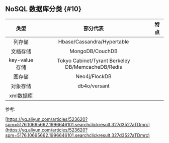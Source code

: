 ## NoSQL 数据库分类 {#10}

| 类型 | 部分代表 | 特点 |
| :---: | :---: | :---: |
| 列存储 | Hbase/Cassandra/Hypertable |  |
| 文档存储 | MongoDB/CouchDB |  |
| key-value存储 | Tokyo Cabinet/Tyrant Berkeley DB/MemcacheDB/Redis |  |
| 图存储 | Neo4j/FlockDB |  |
| 对象存储 | db4o/versant |  |
| xml数据库 |  |  |

参考:

[https://yq.aliyun.com/articles/523620?spm=5176.10695662.1996646101.searchclickresult.327d3527aTDmrc](https://yq.aliyun.com/articles/523620?spm=5176.10695662.1996646101.searchclickresult.327d3527aTDmrc)

